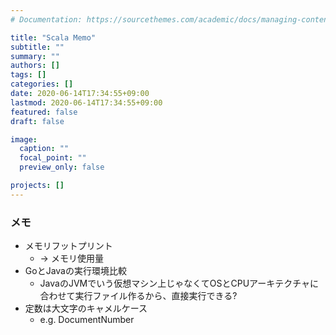 ```yaml
---
# Documentation: https://sourcethemes.com/academic/docs/managing-content/

title: "Scala Memo"
subtitle: ""
summary: ""
authors: []
tags: []
categories: []
date: 2020-06-14T17:34:55+09:00
lastmod: 2020-06-14T17:34:55+09:00
featured: false
draft: false

image:
  caption: ""
  focal_point: ""
  preview_only: false

projects: []
---
```


### メモ

- メモリフットプリント
  - -> メモリ使用量
- GoとJavaの実行環境比較
  - JavaのJVMでいう仮想マシン上じゃなくてOSとCPUアーキテクチャに合わせて実行ファイル作るから、直接実行できる?
- 定数は大文字のキャメルケース
  - e.g. DocumentNumber
